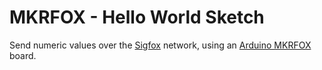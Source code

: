 # MKRFOX - Hello World Sketch

Send numeric values over the [Sigfox](http://makers.sigfox.com) network, using an [Arduino MKRFOX](http://arduino.cc/en/Main.ArduinoBoardMKRFox1200) board.


